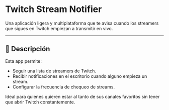 # Twitch Stream Notifier

Una aplicación ligera y multiplataforma que te avisa cuando los streamers que sigues en Twitch empiezan a transmitir en vivo.

---

## 📝 Descripción

Esta app permite:

- Seguir una lista de streamers de Twitch.
- Recibir notificaciones en el escritorio cuando alguno empieza un stream.
- Configurar la frecuencia de chequeo de streams.

Ideal para quienes quieren estar al tanto de sus canales favoritos sin tener que abrir Twitch constantemente.